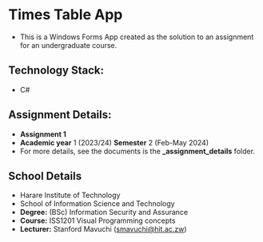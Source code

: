 # Times Table App

* This is a Windows Forms App created as the solution to an assignment for an undergraduate course.

## Technology Stack:

* C#

## Assignment Details:

* **Assignment 1**
* **Academic year** 1 (2023/24) **Semester** 2 (Feb-May 2024)
* For more details, see the documents is the **_assignment_details** folder.

## School Details

* Harare Institute of Technology
* School of Information Science and Technology
* **Degree:** (BSc) Information Security and Assurance
* **Course:** ISS1201 Visual Programming concepts
* **Lecturer:** Stanford Mavuchi (smavuchi@hit.ac.zw)
